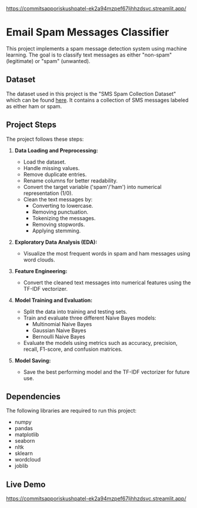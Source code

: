 https://commitsapporiskushpatel-ek2a94mzpef67ljhhzdsvc.streamlit.app/
# Email Spam Messages Classifier
This project implements a spam message detection system using machine learning. The goal is to classify text messages as either "non-spam" (legitimate) or "spam" (unwanted).

## Dataset

The dataset used in this project is the "SMS Spam Collection Dataset" which can be found [here](https://archive.ics.uci.edu/ml/datasets/sms+spam+collection). It contains a collection of SMS messages labeled as either ham or spam.

## Project Steps

The project follows these steps:

1.  **Data Loading and Preprocessing:**
    *   Load the dataset.
    *   Handle missing values.
    *   Remove duplicate entries.
    *   Rename columns for better readability.
    *   Convert the target variable ('spam'/'ham') into numerical representation (1/0).
    *   Clean the text messages by:
        *   Converting to lowercase.
        *   Removing punctuation.
        *   Tokenizing the messages.
        *   Removing stopwords.
        *   Applying stemming.

2.  **Exploratory Data Analysis (EDA):**
    *   Visualize the most frequent words in spam and ham messages using word clouds.

3.  **Feature Engineering:**
    *   Convert the cleaned text messages into numerical features using the TF-IDF vectorizer.

4.  **Model Training and Evaluation:**
    *   Split the data into training and testing sets.
    *   Train and evaluate three different Naive Bayes models:
        *   Multinomial Naive Bayes
        *   Gaussian Naive Bayes
        *   Bernoulli Naive Bayes
    *   Evaluate the models using metrics such as accuracy, precision, recall, F1-score, and confusion matrices.

5.  **Model Saving:**
    *   Save the best performing model and the TF-IDF vectorizer for future use.

## Dependencies

The following libraries are required to run this project:

*   numpy
*   pandas
*   matplotlib
*   seaborn
*   nltk
*   sklearn
*   wordcloud
*   joblib
## Live Demo
https://commitsapporiskushpatel-ek2a94mzpef67ljhhzdsvc.streamlit.app/
